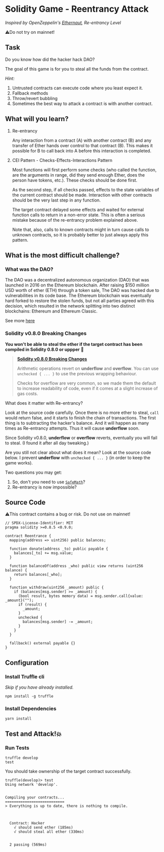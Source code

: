 # Solidity Game - Reentrancy Attack

_Inspired by OpenZeppelin's [Ethernaut](https://ethernaut.openzeppelin.com), Re-entrancy Level_

⚠️Do not try on mainnet!

## Task

Do you know how did the hacker hack DAO?

The goal of this game is for you to steal all the funds from the contract.

_Hint:_

1. Untrusted contracts can execute code where you least expect it.
2. Fallback methods
3. Throw/revert bubbling
4. Sometimes the best way to attack a contract is with another contract.

## What will you learn?

1. Re-entrancy

   Any interaction from a contract (A) with another contract (B) and any transfer of Ether hands over control to that contract (B). This makes it possible for B to call back into A before this interaction is completed.

2. CEI Pattern - Checks-Effects-Interactions Pattern

   Most functions will first perform some checks (who called the function, are the arguments in range, did they send enough Ether, does the person have tokens, etc.). These checks should be done first.

   As the second step, if all checks passed, effects to the state variables of the current contract should be made. Interaction with other contracts should be the very last step in any function.

   The target contract delayed some effects and waited for external function calls to return in a non-error state. This is often a serious mistake because of the re-entrancy problem explained above.

   Note that, also, calls to known contracts might in turn cause calls to unknown contracts, so it is probably better to just always apply this pattern.

## What is the most difficult challenge?

### What was the DAO?

The DAO was a decentralized autonomous organization (DAO) that was launched in 2016 on the Ethereum blockchain. After raising $150 million USD worth of ether (ETH) through a token sale, The DAO was hacked due to vulnerabilities in its code base. The Ethereum blockchain was eventually hard forked to restore the stolen funds, but not all parties agreed with this decision, which resulted in the network splitting into two distinct blockchains: Ethereum and Ethereum Classic.

See more [here](https://www.gemini.com/cryptopedia/the-dao-hack-makerdao)

### Solidity v0.8.0 Breaking Changes

**You won't be able to steal the ether if the target contract has been compiled in Solidity 0.8.0 or uppper** 🤔

> [**Solidity v0.8.0 Breaking Changes**](https://docs.soliditylang.org/en/v0.8.5/080-breaking-changes.html?highlight=underflow#silent-changes-of-the-semantics)
>
> Arithmetic operations revert on **underflow** and **overflow**. You can use `unchecked { ... }` to use the previous wrapping behaviour.
>
> Checks for overflow are very common, so we made them the default to increase readability of code, even if it comes at a slight increase of gas costs.

What does it matter with Re-entrancy?

Look at the source code carefully.
Once there is no more ether to steal, `call` would return false, and it starts to finish the chain of transactions.
The first thing is to subtracting the hacker's balance. And it will happen as many times as Re-entrancy attempts. Thus it will cause **underflow** soon.

Since Solidity v0.8.0, **underflow** or **overflow** reverts, eventually you will fail to steal. (I found it after all day tweaking.)

Are you still not clear about what does it mean? Look at the source code below. I prevent **underflow** with `unchecked { ... }` (in order to keep the game works).

Two questions you may get:

   1. So, don't you need to use [`SafeMath`](https://github.com/OpenZeppelin/openzeppelin-contracts/blob/master/contracts/utils/math/SafeMath.sol)?
   2. Re-entrancy is now impossible?


## Source Code

⚠️This contract contains a bug or risk. Do not use on mainnet!

```solidity
// SPDX-License-Identifier: MIT
pragma solidity >=0.8.5 <0.9.0;

contract Reentrance {
  mapping(address => uint256) public balances;

  function donate(address _to) public payable {
    balances[_to] += msg.value;
  }

  function balanceOf(address _who) public view returns (uint256 balance) {
    return balances[_who];
  }

  function withdraw(uint256 _amount) public {
    if (balances[msg.sender] >= _amount) {
      (bool result, bytes memory data) = msg.sender.call{value: _amount}("");
      if (result) {
        _amount;
      }
      unchecked {
        balances[msg.sender] -= _amount;
      }
    }
  }

  fallback() external payable {}
}

```

## Configuration

### Install Truffle cli

_Skip if you have already installed._

```
npm install -g truffle
```

### Install Dependencies

```
yarn install
```

## Test and Attack!💥

### Run Tests

```
truffle develop
test
```

You should take ownership of the target contract successfully.

```
truffle(develop)> test
Using network 'develop'.


Compiling your contracts...
===========================
> Everything is up to date, there is nothing to compile.



  Contract: Hacker
    √ should send ether (185ms)
    √ should steal all ether (330ms)


  2 passing (569ms)

```
